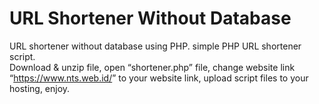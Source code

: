 # URL Shortener Without Database
URL shortener without database using PHP. simple PHP URL shortener script.<br>
Download & unzip file, open “shortener.php” file, change website link “<a href="https://www.nts.web.id/">https://www.nts.web.id/</a>” to your website link, upload script files to your hosting, enjoy.
